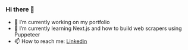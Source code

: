 ### Hi there 👋

- 🔭 I’m currently working on my portfolio
- 🌱 I’m currently learning Next.js and how to build web scrapers using Puppeteer
- 📫 How to reach me: [Linkedin](https://www.linkedin.com/in/jakub-ślęzak-542721269/)

<!--
**jk-slezak/jk-slezak** is a ✨ _special_ ✨ repository because its `README.md` (this file) appears on your GitHub profile.

Here are some ideas to get you started:

- 🔭 I’m currently working on ...
- 🌱 I’m currently learning ...
- 👯 I’m looking to collaborate on ...
- 🤔 I’m looking for help with ...
- 💬 Ask me about ...
- 📫 How to reach me: ...
- 😄 Pronouns: ...
- ⚡ Fun fact: ...
-->
